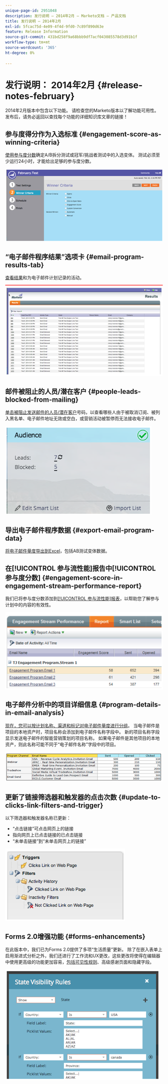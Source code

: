 ```yaml
---
unique-page-id: 2951048
description: 发行说明 — 2014年2月 — Marketo文档 — 产品文档
title: 发行说明 — 2014年2月
exl-id: 5fcac75d-4e09-4f4d-9fd0-7c89f890d63e
feature: Release Information
source-git-commit: 431bd258f9a68bbb9df7acf043085578d3d91b1f
workflow-type: tm+mt
source-wordcount: '365'
ht-degree: 0%

---
```


# 发行说明： 2014年2月 {#release-notes-february}

2014年2月版本中包含以下功能。 请检查您的Marketo版本以了解功能可用性。 发布后，请务必返回以查找每个功能的详细知识库文章的链接！

## 参与度得分作为入选标准 {#engagement-score-as-winning-criteria}

[使用参与度分数](/help/marketo/product-docs/email-marketing/email-programs/email-program-actions/email-test-a-b-test/define-the-a-b-test-winner-criteria.md)确定A/B拆分测试或冠军/挑战者测试中的入选变体。 测试必须至少运行24小时，才能给出足够的参与度分数。

![](assets/image2014-9-22-10-3a46-3a49.png)

## “电子邮件程序结果”选项卡 {#email-program-results-tab}

[查看结果](/help/marketo/product-docs/email-marketing/email-programs/email-program-data/view-email-program-results.md)和为电子邮件计划记录的活动。

![](assets/image2014-9-22-10-3a47-3a19.png)

## 邮件被阻止的人员/潜在客户 {#people-leads-blocked-from-mailing}

[单击被阻止发送邮件的人员/潜在客户](/help/marketo/product-docs/email-marketing/email-programs/managing-people-in-email-programs/define-an-audience-with-a-smart-list.md)号码，以查看哪些人由于被取消订阅、被列入黑名单、电子邮件地址无效或空白，或营销活动被暂停而无法接收电子邮件。

![](assets/image2014-9-22-10-3a47-3a42.png)

## 导出电子邮件程序数据 {#export-email-program-data}

[将电子邮件量度导出到Excel](/help/marketo/product-docs/email-marketing/email-programs/email-program-data/export-email-program-dashboard-to-excel.md)，包括AB测试变体数据。

## 在[!UICONTROL 参与流性能]报告中[!UICONTROL 参与度分数] {#engagement-score-in-engagement-stream-performance-report}

我们已将参与度分数添加到[[!UICONTROL 参与流性能]报表](/help/marketo/product-docs/email-marketing/drip-nurturing/reports-and-notifications/engagement-stream-performance-report.md)，以帮助您了解参与计划中的内容的有效性。

![](assets/image2014-9-22-10-3a50-3a36.png)

## 电子邮件分析中的项目详细信息 {#program-details-in-email-analysis}

[现在，您可以按计划名称、渠道和标记对电子邮件量度进行分组](/help/marketo/product-docs/reporting/revenue-cycle-analytics/email-analysis/build-an-email-analysis-report-that-shows-program-information.md)。 当电子邮件是项目的本地资产时，项目名称会添加到电子邮件名称字段中。 新的项目名称字段显示发送电子邮件的智能营销策划的项目名称。 如果电子邮件是其他项目的本地资产，则此名称可能不同于“电子邮件名称”字段中的项目。

![](assets/image2014-9-22-10-3a50-3a57.png)

## 更新了链接筛选器和触发器的点击次数 {#update-to-clicks-link-filters-and-trigger}

以下筛选器和触发器名称已更新：

* “点击链接”可点击网页上的链接
* 指向网页上已点击链接的已点击链接
* “未单击链接”到“未单击网页上的链接”

![](assets/image2014-9-22-10-3a51-3a31.png)

## Forms 2.0增强功能 {#forms-enhancements}

在此版本中，我们已为Forms 2.0提供了多项“生活质量”更新。 除了在嵌入表单上启用渐进式分析之外，我们还进行了工作流和UX更改，这些更改将使得在编辑器中使用更高级的功能更加容易，[包括可见性规则](/help/marketo/product-docs/demand-generation/forms/form-fields/dynamically-toggle-visibility-of-a-form-field.md)、高级感谢页面和隐藏字段。

![](assets/image2014-9-22-10-3a51-3a54.png)
